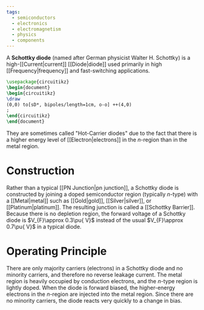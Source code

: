 ```yaml
---
tags:
  - semiconductors
  - electronics
  - electromagnetism
  - physics
  - components
---
```

A **Schottky diode** (named after German physicist Walter H. Schottky) is a high-[[Current|current]] [[Diode|diode]] used primarily in high [[Frequency|frequency]] and fast-switching applications. 

```tikz
\usepackage{circuitikz}
\begin{document}
\begin{circuitikz}
\draw
(0,0) to[sD*, bipoles/length=1cm, o-o] ++(4,0)
;
\end{circuitikz}
\end{document}
```

They are sometimes called "Hot-Carrier diodes" due to the fact that there is a higher energy level of [[Electron|electrons]] in the *n*-region than in the metal region. 
# Construction

Rather than a typical [[PN Junction|pn junction]], a Schottky diode is constructed by joining a doped semiconductor region (typically *n*-type) with a [[Metal|metal]] such as [[Gold|gold]], [[Silver|silver]], or [[Platinum|platinum]]. The resulting junction is called a [[Schottky Barrier]]. Because there is no depletion region, the forward voltage of a Schottky diode is $V_{F}\approx 0.3\pu{ V}$ instead of the usual $V_{F}\approx 0.7\pu{ V}$ in a typical diode.

# Operating Principle

There are only majority carriers (electrons) in a Schottky diode and no minority carriers, and therefore no reverse leakage current. The metal region is heavily occupied by conduction electrons, and the *n*-type region is lightly doped. When the diode is forward biased, the higher-energy electrons in the *n*-region are injected into the metal region. Since there are no minority carriers, the diode reacts very quickly to a change in bias.